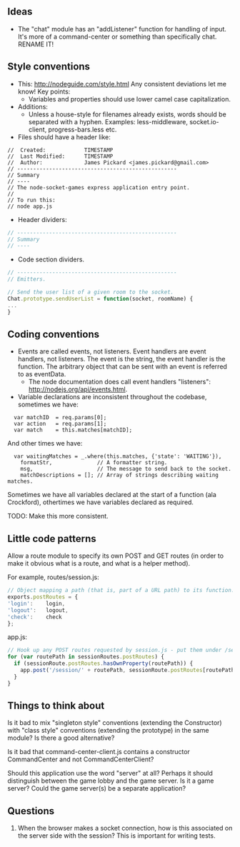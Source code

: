 Ideas
----
* The "chat" module has an "addListener" function for handling of input. It's
  more of a command-center or something than specifically chat.
  RENAME IT!

Style conventions
----
* This: http://nodeguide.com/style.html Any consistent deviations let me know! Key points:
   * Variables and properties should use lower camel case capitalization.
* Additions:
   * Unless a house-style for filenames already exists, words should be
     separated with a hyphen. Examples: less-middleware, socket.io-client,
     progress-bars.less etc.
* Files should have a header like:

```
//  Created:            TIMESTAMP
//  Last Modified:      TIMESTAMP
//  Author:             James Pickard <james.pickard@gmail.com>
// --------------------------------------------------
// Summary
// ----
// The node-socket-games express application entry point.
//
// To run this:
// node app.js
```

* Header dividers:

```javascript
// --------------------------------------------------
// Summary
// ----
```

* Code section dividers.

```javascript
// --------------------------------------------------
// Emitters.

// Send the user list of a given room to the socket.
Chat.prototype.sendUserList = function(socket, roomName) {
...
}
```

Coding conventions
----
* Events are called events, not listeners. Event handlers are event handlers,
  not listeners. The event is the string, the event handler is the function.
  The arbitrary object that can be sent with an event is referred to as
  eventData.
  * The node documentation does call event handlers "listeners":
    http://nodejs.org/api/events.html.
* Variable declarations are inconsistent throughout the codebase, sometimes we have:

```
  var matchID  = req.params[0];
  var action   = req.params[1];
  var match    = this.matches[matchID];
```

And other times we have:
```
  var waitingMatches = _.where(this.matches, {'state': 'WAITING'}),
    formatStr,              // A formatter string.
    msg,                    // The message to send back to the socket.
    matchDescriptions = []; // Array of strings describing waiting matches.
```

Sometimes we have all variables declared at the start of a function (ala Crockford), othertimes we have variables declared as required.

TODO: Make this more consistent.

Little code patterns
----
Allow a route module to specify its own POST and GET routes (in order to make it obvious what is a route, and what is a helper method).

For example, routes/session.js:
```javascript
// Object mapping a path (that is, part of a URL path) to its function.
exports.postRoutes = {
'login':    login,
'logout':   logout,
'check':    check
};
```

app.js:
```javascript
// Hook up any POST routes requested by session.js - put them under /session/routeName.
for (var routePath in sessionRoutes.postRoutes) {
  if (sessionRoute.postRoutes.hasOwnProperty(routePath)) {
    app.post('/session/' + routePath, sessionRoute.postRoutes[routePath]);
  }
}
```

Things to think about
----
Is it bad to mix "singleton style" conventions (extending the Constructor) with
"class style" conventions (extending the prototype) in the same module? Is
there a good alternative?

Is it bad that command-center-client.js contains a constructor CommandCenter and not CommandCenterClient?

Should this application use the word "server" at all? Perhaps it should
distinguish between the game lobby and the game server. Is it a game server?
Could the game server(s) be a separate application?

Questions
----
1. When the browser makes a socket connection, how is this associated on the server side with the session? This is important for writing tests.